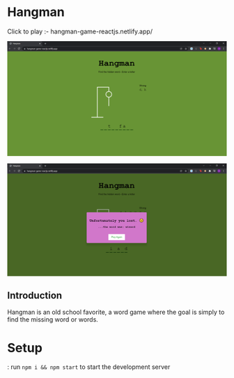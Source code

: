 # Hangman 

Click to play :- hangman-game-reactjs.netlify.app/

![Hangman](https://github.com/sangajapatel06/hangman-game/blob/master/public/images/2.png)

![Hangman](https://github.com/sangajapatel06/hangman-game/blob/master/public/images/3.png)




## Introduction
Hangman is an old school favorite, a word game where the goal is simply to find the missing word or words.

# Setup
: run ```npm i && npm start``` to start the development server


